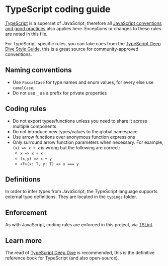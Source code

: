 # TypeScript coding guide

[TypeScript](http://www.typescriptlang.org) is a superset of JavaScript, therefore all
[JavaScript conventions and good practices](javascript.md) also applies here. Exceptions or changes to these rules
are noted in this file.

For TypeScript-specific rules, you can take cues from the
[TypeScript Deep Dive Style Guide](https://basarat.gitbooks.io/typescript/content/docs/styleguide/styleguide.html),
this is a great source for community-approved conventions.

## Naming conventions

- Use `PascalCase` for type names and enum values, for every else use `camelCase`.
- Do not use `_` as a prefix for private properties

## Coding rules

- Do not export types/functions unless you need to share it across multiple components
- Do not introduce new types/values to the global namespace
- Use arrow functions over anonymous function expressions
- Only surround arrow function parameters when necessary. 
  For example, `(x) => x + x` is wrong but the following are correct:
  * `x => x + x`
  * `(x,y) => x + y`
  * `<T>(x: T, y: T) => x === y`

## Definitions

In order to infer types from JavaScript, the TypeScript language supports external type definitions. They are located
in the `typings` folder.

## Enforcement

As with JavaScript, coding rules are enforced in this project, via [TSLint](https://github.com/palantir/tslint).

## Learn more

The read of [TypeScript Deep Dive](https://basarat.gitbooks.io/typescript) is recommended, this is the definitive
reference book for TypeScript (and also open-source).
